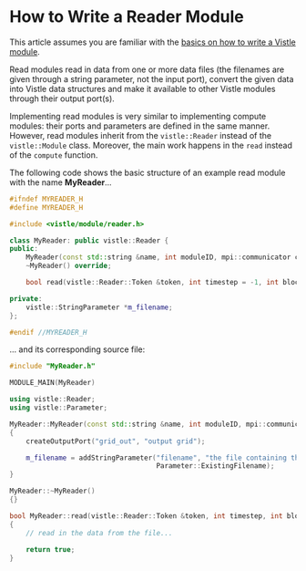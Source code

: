 # How to Write a Reader Module
<!-- TODO: add a section about the other methods in vistle::Reader (examine, prepareRead, finishRead) -->
This article assumes you are familiar with the [basics on how to write a Vistle module](implementation-basics.md).

Read modules read in data from one or more data files (the filenames are given through a string parameter, not the input port), convert the given data into Vistle data structures and make it available to other Vistle modules through their output port(s).

Implementing read modules is very similar to implementing compute modules: their ports and parameters are defined in the same manner. However, read modules inherit from the `vistle::Reader` instead of the `vistle::Module` class. Moreover, the main work happens in the `read` instead of the `compute` function.

The following code shows the basic structure of an example read module with the name **MyReader**...

```cpp
#ifndef MYREADER_H
#define MYREADER_H

#include <vistle/module/reader.h>

class MyReader: public vistle::Reader {
public:
    MyReader(const std::string &name, int moduleID, mpi::communicator comm);
    ~MyReader() override;

    bool read(vistle::Reader::Token &token, int timestep = -1, int block = -1) override;

private:
    vistle::StringParameter *m_filename;
};

#endif //MYREADER_H
```

... and its corresponding source file:

```cpp
#include "MyReader.h"

MODULE_MAIN(MyReader)

using vistle::Reader;
using vistle::Parameter;

MyReader::MyReader(const std::string &name, int moduleID, mpi::communicator comm): Reader(name, moduleID, comm)
{
    createOutputPort("grid_out", "output grid");

    m_filename = addStringParameter("filename", "the file containing the data that is to be read in", "",
                                    Parameter::ExistingFilename);
}

MyReader::~MyReader()
{}

bool MyReader::read(vistle::Reader::Token &token, int timestep, int block)
{
    // read in the data from the file...
    
    return true;
}
```
